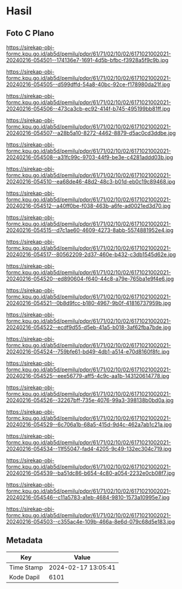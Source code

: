 # Hasil

## Foto C Plano

https://sirekap-obj-formc.kpu.go.id/ab5d/pemilu/pdpr/61/71/02/10/02/6171021002021-20240216-054501--174136e7-1691-4d5b-bfbc-f3928a5f9c9b.jpg

https://sirekap-obj-formc.kpu.go.id/ab5d/pemilu/pdpr/61/71/02/10/02/6171021002021-20240216-054505--d599dffd-54a8-40bc-92ce-f178980da21f.jpg

https://sirekap-obj-formc.kpu.go.id/ab5d/pemilu/pdpr/61/71/02/10/02/6171021002021-20240216-054506--473ca3cb-ec92-414f-b745-495199bb81ff.jpg

https://sirekap-obj-formc.kpu.go.id/ab5d/pemilu/pdpr/61/71/02/10/02/6171021002021-20240216-054507--a28b5a10-8272-4462-8879-d5ac0cd3ddbe.jpg

https://sirekap-obj-formc.kpu.go.id/ab5d/pemilu/pdpr/61/71/02/10/02/6171021002021-20240216-054508--a31fc99c-9703-44f9-be3e-c4281addd03b.jpg

https://sirekap-obj-formc.kpu.go.id/ab5d/pemilu/pdpr/61/71/02/10/02/6171021002021-20240216-054510--ea68de46-48d2-48c3-b01d-eb0c19c89468.jpg

https://sirekap-obj-formc.kpu.go.id/ab5d/pemilu/pdpr/61/71/02/10/02/6171021002021-20240216-054512--a40ff0be-f038-463b-a6fe-ad0021ed3d70.jpg

https://sirekap-obj-formc.kpu.go.id/ab5d/pemilu/pdpr/61/71/02/10/02/6171021002021-20240216-054515--d7c1ae60-4609-4273-8abb-5574881952e4.jpg

https://sirekap-obj-formc.kpu.go.id/ab5d/pemilu/pdpr/61/71/02/10/02/6171021002021-20240216-054517--80562209-2d37-460e-b432-c3db1545d62e.jpg

https://sirekap-obj-formc.kpu.go.id/ab5d/pemilu/pdpr/61/71/02/10/02/6171021002021-20240216-054520--ed890604-f640-44c8-a79e-765ba1e9f4e6.jpg

https://sirekap-obj-formc.kpu.go.id/ab5d/pemilu/pdpr/61/71/02/10/02/6171021002021-20240216-054521--0b8d9fcc-b180-4967-9b0f-41816737959b.jpg

https://sirekap-obj-formc.kpu.go.id/ab5d/pemilu/pdpr/61/71/02/10/02/6171021002021-20240216-054522--ecdf9d55-d5eb-41a5-b018-3af62fba7bde.jpg

https://sirekap-obj-formc.kpu.go.id/ab5d/pemilu/pdpr/61/71/02/10/02/6171021002021-20240216-054524--759bfe61-bd49-4db1-a514-e70d8160f8fc.jpg

https://sirekap-obj-formc.kpu.go.id/ab5d/pemilu/pdpr/61/71/02/10/02/6171021002021-20240216-054525--eee56779-aff5-4c9c-aa1b-143120614778.jpg

https://sirekap-obj-formc.kpu.go.id/ab5d/pemilu/pdpr/61/71/02/10/02/6171021002021-20240216-054526--32267bff-735e-4076-99a3-398138b0bd0a.jpg

https://sirekap-obj-formc.kpu.go.id/ab5d/pemilu/pdpr/61/71/02/10/02/6171021002021-20240216-054529--6c706a1b-68a5-415d-9d4c-462a7ab1c21a.jpg

https://sirekap-obj-formc.kpu.go.id/ab5d/pemilu/pdpr/61/71/02/10/02/6171021002021-20240216-054534--11f55047-fad4-4205-9c49-132ec304c719.jpg

https://sirekap-obj-formc.kpu.go.id/ab5d/pemilu/pdpr/61/71/02/10/02/6171021002021-20240216-054539--ba51dc86-b654-4c80-a054-2232e0cb08f7.jpg

https://sirekap-obj-formc.kpu.go.id/ab5d/pemilu/pdpr/61/71/02/10/02/6171021002021-20240216-054546--c11a5783-a1eb-4684-9810-1573a10995e7.jpg

https://sirekap-obj-formc.kpu.go.id/ab5d/pemilu/pdpr/61/71/02/10/02/6171021002021-20240216-054503--c355ac4e-109b-466a-8e6d-079c68d5e183.jpg


## Metadata

| Key        | Value               |
| ---------- | ------------------- |
| Time Stamp | 2024-02-17 13:05:41 |
| Kode Dapil | 6101                |



